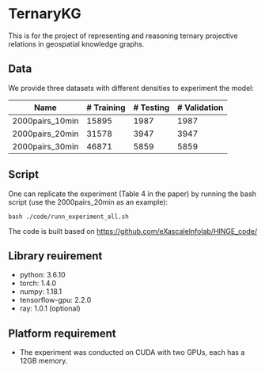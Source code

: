 # TernaryKG
This is for the project of representing and reasoning ternary projective relations in geospatial knowledge graphs.

## Data
We provide three datasets with different densities to experiment the model:


| Name              | # Training  | # Testing | # Validation |
| -----------       | ----------- |-----------|-----------   |
| 2000pairs_10min   | 15895       | 1987     | 1987        |
| 2000pairs_20min   | 31578        | 3947   | 3947        |
| 2000pairs_30min   | 46871       | 5859    | 5859       |


## Script
One can replicate the experiment (Table 4 in the paper) by running the bash script (use the 2000pairs_20min as an example):
```
bash ./code/runn_experiment_all.sh
```
The code is built based on https://github.com/eXascaleInfolab/HINGE_code/

## Library reuirement 
* python: 3.6.10
* torch: 1.4.0
* numpy: 1.18.1
* tensorflow-gpu: 2.2.0
* ray: 1.0.1 (optional)

## Platform requirement 
* The experiment was conducted on CUDA with two GPUs, each has a 12GB memory. 
